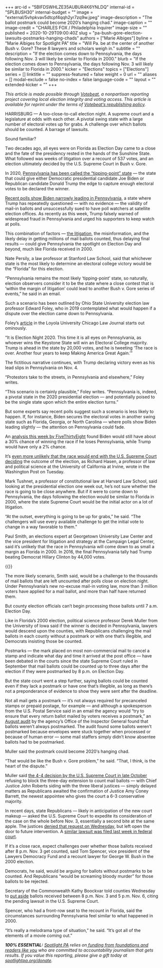 +++
arc-id = "5BIFDSWHLZE35AUBUR4K6YNLDQ"
internal-id = "SPLBUSH30"
internal-budget = ""
image = "external/5vhpkvav5dtcpf4qqh2yr7zq9w.jpeg"
image-description = "The ballot postmark could become 2020′s hanging chad."
image-caption = ""
image-credit = "CHARLES FOX / Philadelphia Inquirer"
image-size = ""
published = 2020-10-29T09:00:40Z
slug = "pa-bush-gore-election-lawsuits-postmarks-hanging-chads"
authors = ["Marie Albiges"]
byline = "Marie Albiges for Spotlight PA"
title = "Will Pa. be at the center of another Bush v. Gore? These 8 lawyers and scholars weigh in."
subtitle = ""
description = "If the election comes down to Pennsylvania, the days following Nov. 3 will likely be similar to Florida in 2000."
blurb = "If the election comes down to Pennsylvania, the days following Nov. 3 will likely be similar to Florida in 2000."
kicker = "Elections"
topics = ["Elections"]
series = []
linktitle = ""
suppress-featured = false
weight = 0
url = ""
aliases = []
modal-exclude = false
no-index = false
language-code = ""
layout = ""
extended-kicker = ""
+++

<i>This article is made possible through </i><a href="http://votebeat.org/"><i>Votebeat</i></a><i>, a nonpartisan reporting project covering local election integrity and voting access. This article is available for reprint under the terms of </i><a href="https://www.votebeat.org/pages/republishing"><i>Votebeat’s republishing policy</i></a><i>.</i>

HARRISBURG — A too-close-to-call election night. A supreme court and a legislature at odds with each other. A pivotal swing state with a large number of electoral votes up for grabs. A challenge over which ballots should be counted. A barrage of lawsuits.

Sound familiar?

Two decades ago, all eyes were on Florida as Election Day came to a close and the fate of the presidency rested in the hands of the Sunshine State. What followed was weeks of litigation over a recount of 537 votes, and an election ultimately decided by the U.S. Supreme Court in Bush v. Gore.

In 2020, <a href="https://fivethirtyeight.com/features/why-pennsylvania-could-decide-the-2020-election/">Pennsylvania has been called the “tipping-point” state</a> — the state that could give either Democratic presidential candidate Joe Biden or Republican candidate Donald Trump the edge to capture enough electoral votes to be declared the winner.

<a href="https://projects.fivethirtyeight.com/polls/president-general/pennsylvania/">Recent polls show Biden narrowly leading in Pennsylvania</a>, a state where Trump has repeatedly questioned — with no evidence — the validity of mail-in ballots and unsuccessfully sued to have poll watchers at satellite election offices. As recently as this week, Trump falsely warned of widespread fraud in Pennsylvania and urged his supporters to keep watch at polls.

This combination of factors — <a href="https://lesspage.com/news/2020/10/pa-election-lawsuit-mail-ballots-republicans/">the litigation</a>, the misinformation, and the likely delay in getting millions of mail ballots counted, thus delaying final results — could give Pennsylvania the spotlight on Election Day and beyond, much like Florida received in 2000.

Nate Persily, a law professor at Stanford Law School, said that whichever state is the most likely to determine an electoral college victory would be the “Florida” for this election.

<script src="https://lesspage.com/embed.js" async></script><div data-spl-embed-version="1" data-spl-src="https://lesspage.com/embeds/newsletter/"></div>

“Pennsylvania remains the most likely ‘tipping-point’ state, so naturally, election observers consider it to be the state where a close contest that is ‘within the margin of litigation’ could lead to another Bush v. Gore series of events,” he said in an email.

Such a scenario has been outlined by Ohio State University election law professor Edward Foley, who in 2019 contemplated what would happen if a dispute over the election came down to Pennsylvania.

Foley’s <a href="https://lawecommons.luc.edu/cgi/viewcontent.cgi?article=2719&context=luclj">article</a> in the Loyola University Chicago Law Journal starts out ominously.

“It is Election Night 2020. This time it is all eyes on Pennsylvania, as whoever wins the Keystone State will win an Electoral College majority. Trump is ahead in the state by 20,000 votes, and he is tweeting ‘The race is over. Another four years to keep Making America Great Again.’”

The fictitious narrative continues, with Trump declaring victory even as his lead slips in Pennsylvania on Nov. 4.

“Protestors take to the streets, in Pennsylvania and elsewhere,” Foley writes.

“This scenario is certainly plausible,” Foley writes. “Pennsylvania is, indeed, a pivotal state in the 2020 presidential election — and potentially poised to be the single state upon which the entire election turns.”

But some experts say recent polls suggest such a scenario is less likely to happen. If, for instance, Biden secures the electoral votes in another swing state such as Florida, Georgia, or North Carolina — where polls show Biden leading slightly — the attention on Pennsylvania could fade.

An <a href="https://fivethirtyeight.com/features/is-joe-biden-toast-if-he-loses-pennsylvania/">analysis this week by FiveThirtyEight</a> found Biden would still have about a 30% chance of winning the race if he loses Pennsylvania, while Trump would have only a 2% chance.

It’s <a href="https://www.washingtonpost.com/outlook/2020/10/27/brett-kavanaugh-election-opinion/">even more unlikely that the race would end with the U.S. Supreme Court deciding</a> the outcome of the election, as Richard Hasen, a professor of law and political science at the University of California at Irvine, wrote in the Washington Post on Tuesday.

Mark Tushnet, a professor of constitutional law at Harvard Law School, said looking at the presidential election one week out, he’s not sure whether the race is going to be close anywhere. But if it were to come down to Pennsylvania, the days following the election would be similar to Florida in 2000, where the state Supreme Court would be the initial actor on a lot of litigation.

“At the outset, everything is going to be up for grabs,” he said. “The challengers will use every available challenge to get the initial vote to change in a way favorable to them.”

Paul Smith, an elections expert at Georgetown University Law Center and the vice president for litigation and strategy at the Campaign Legal Center, said it’s unlikely that the race in Pennsylvania will come down to as small a margin as Florida in 2000. In 2016, the final Pennsylvania tally had Trump beating Democrat Hillary Clinton by 44,000 votes.

{{<picture src="external/v5szg2cf6wmwby6bjrtj2bxyfw.jpeg" description="This stock photo shows an example of a &#34;hanging chad,&#34; created by an incompletely punched hole on a ballot." caption="This stock photo shows an example of a &#34;hanging chad,&#34; created by an incompletely punched hole on a ballot." credit="Getty Images">}} 

The more likely scenario, Smith said, would be a challenge to the thousands of mail ballots that are left uncounted after polls close on election night. Under Pennsylvania’s new no-excuse mail-in voting law, more than 3 million voters have applied for a mail ballot, and more than half have returned them.

But county election officials can’t begin processing those ballots until 7 a.m. Election Day.

Like in Florida’s 2000 election, political science professor Derek Muller from the University of Iowa said if the winner is decided in Pennsylvania, lawyers would descend upon the counties, with Republicans challenging the mail ballots in each county without a postmark or with one that’s illegible, and Democrats insisting those be counted.

Postmarks — the mark placed on most non-commercial mail to cancel a stamp and indicate what day and time it arrived at the post office — have been debated in the courts since the state Supreme Court ruled in September that mail ballots could be counted up to three days after the election if they were postmarked by 8 p.m. on Election Day.

But the state court went a step further, saying ballots could be counted even if they lack a postmark or have one that’s illegible, as long as there’s not a preponderance of evidence to show they were sent after the deadline.

Not all mail gets a postmark — it’s not always required for precanceled stamps or prepaid postage, for example — and although a spokesperson from the U.S. Postal Service said in an email the agency would “try to ensure that every return ballot mailed by voters receives a postmark,” an <a href="https://www.uspsoig.gov/sites/default/files/document-library-files/2020/20-225-R20.pdf">August audit</a> by the agency’s Office of the Inspector General found that ballots weren’t always postmarked. The audit found some ballots weren’t postmarked because envelopes were stuck together when processed or because of human error — some mail staffers simply didn’t know absentee ballots had to be postmarked.

Muller said the postmark could become 2020′s hanging chad.

“That would be like the Bush v. Gore problem,” he said. “That, I think, is the heart of the dispute.”

Muller said <a href="https://lesspage.com/news/2020/10/pa-mail-ballots-republican-voters-donald-trump/">the 4-4 decision by the U.S. Supreme Court in late October</a> refusing to block the three-day extension to count mail ballots — with Chief Justice John Roberts siding with the three liberal justices — simply delayed matters as Republicans awaited the confirmation of Justice Amy Coney Barrett, the newest appointee who gives the court a 6-3 conservative majority.

<script src="https://lesspage.com/embed.js" async></script><div data-spl-embed-version="1" data-spl-src="https://lesspage.com/embeds/cta/?url=https%3A%2F%2Flesspage.com%2Fdonate&eyebrow=BECOME%20A%20MEMBER&body=Make%20a%20gift%20today%20and%20help%20Spotlight%20PA%20continue%20to%20provide%20100%25%20essential%20reporting%20on%20the%20upcoming%20election%20in%20Pennsylvania.%20From%20court%20challenges%20to%20voter%20intimidation%2C%20our%20reporters%20are%20keeping%20watch%20for%20you.&cta=JOIN%20US%20NOW"></div>

In recent days, state Republicans — likely in anticipation of the new court makeup — asked the U.S. Supreme Court to expedite its consideration of the case on the whole before Nov. 3, essentially a second bite at the same apple. The justices <a href="https://lesspage.com/news/2020/10/pa-election-mail-ballots-us-supreme-court-denies-motion-republican-party/" target=_blank>denied that request on Wednesday</a>, but left open the door to future intervention. A <a href="https://lesspage.com/news/2020/10/pa-election-lawsuit-mail-ballots-republicans/">similar lawsuit was filed last week in federal court</a>.

If it’s a close race, expect challenges over whether those ballots received after 8 p.m. Nov. 3 get counted, said Tom Spencer, vice president of the Lawyers Democracy Fund and a recount lawyer for George W. Bush in the 2000 election.

Democrats, he said, would be arguing for ballots without postmarks to be counted. And Republicans “would be screaming bloody murder” for those ballots to be rejected.

Secretary of the Commonwealth Kathy Boockvar told counties Wednesday to <a href="https://www.supremecourt.gov/DocketPDF/20/20-542/158993/20201028140128485_Attachment%20-%20Segregation%20Guidance%2010-28-2020.pdf">put aside</a> ballots received between 8 p.m. Nov. 3 and 5 p.m. Nov. 6, citing the pending lawsuit in the U.S. Supreme Court.

Spencer, who had a front-row seat to the recount in Florida, said the circumstances surrounding Pennsylvania feel similar to what happened in 2000.

“It’s really a melodrama type of situation,” he said. “It’s got all of the elements of a movie coming out.”

<i><b>100% ESSENTIAL:</b></i><i> </i><a href="https://lesspage.com/"><i>Spotlight PA</i></a><i> relies on</i><a href="https://lesspage.com/support"><i> funding from foundations and readers like you</i></a><i> who are committed to accountability journalism that gets results. If you value this reporting, please give a gift today at </i><a href="http://spotlightpa.org/donate"><i>spotlightpa.org/donate</i></a><i>.</i>

<script src="https://lesspage.com/embed.js" async></script><div data-spl-embed-version="1" data-spl-src="https://lesspage.com/embeds/tips/?tip_text=Are%20you%20a%20Pennsylvania%20resident%20with%20a%20voting%20or%20election%20question%3F%20Send%20it%20to%20Spotlight%20PA%20and%20we'll%20do%20our%20best%20to%20answer%20it.&flag_text=election%202020"></div>
